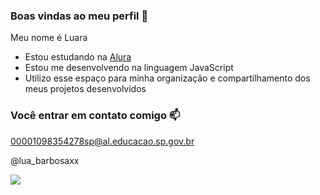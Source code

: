 ### Boas vindas ao meu perfil 💙

Meu nome é Luara

- Estou estudando na [Alura](https://www.alura.com.br)
- Estou me desenvolvendo na linguagem JavaScript
- Utilizo esse espaço para minha organização e compartilhamento dos meus projetos desenvolvidos 

### Você entrar em contato comigo 📫

00001098354278sp@al.educacao.sp.gov.br

@lua_barbosaxx

![](https://media.tenor.com/F2Yu8YbVV_MAAAAM/hello-cat.gif)
